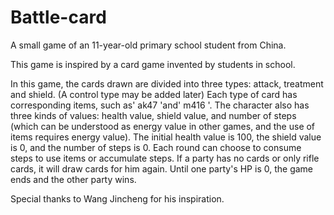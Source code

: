 # Battle-card

A small game of an 11-year-old primary school student from China.

This game is inspired by a card game invented by students in school.

In this game, the cards drawn are divided into three types: attack, treatment and shield. (A control type may be added later) Each type of card has corresponding items, such as' ak47 'and' m416 '. The character also has three kinds of values: health value, shield value, and number of steps (which can be understood as energy value in other games, and the use of items requires energy value). The initial health value is 100, the shield value is 0, and the number of steps is 0. Each round can choose to consume steps to use items or accumulate steps. If a party has no cards or only rifle cards, it will draw cards for him again. Until one party's HP is 0, the game ends and the other party wins.

Special thanks to Wang Jincheng for his inspiration.
